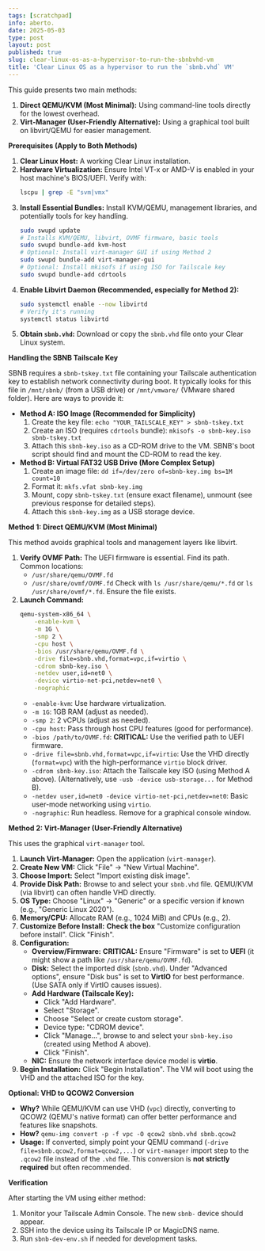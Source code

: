 ```yaml
---
tags: [scratchpad]
info: aberto.
date: 2025-05-03
type: post
layout: post
published: true
slug: clear-linux-os-as-a-hypervisor-to-run-the-sbnbvhd-vm
title: 'Clear Linux OS as a hypervisor to run the `sbnb.vhd` VM'
---
```

This guide presents two main methods:

1.  **Direct QEMU/KVM (Most Minimal):** Using command-line tools directly for the lowest overhead.
2.  **Virt-Manager (User-Friendly Alternative):** Using a graphical tool built on libvirt/QEMU for easier management.

**Prerequisites (Apply to Both Methods)**

1.  **Clear Linux Host:** A working Clear Linux installation.
2.  **Hardware Virtualization:** Ensure Intel VT-x or AMD-V is enabled in your host machine's BIOS/UEFI. Verify with:
    ```bash
    lscpu | grep -E "svm|vmx"
    ```
3.  **Install Essential Bundles:** Install KVM/QEMU, management libraries, and potentially tools for key handling.
    ```bash
    sudo swupd update
    # Installs KVM/QEMU, libvirt, OVMF firmware, basic tools
    sudo swupd bundle-add kvm-host
    # Optional: Install virt-manager GUI if using Method 2
    sudo swupd bundle-add virt-manager-gui
    # Optional: Install mkisofs if using ISO for Tailscale key
    sudo swupd bundle-add cdrtools
    ```
4.  **Enable Libvirt Daemon (Recommended, especially for Method 2):**
    ```bash
    sudo systemctl enable --now libvirtd
    # Verify it's running
    systemctl status libvirtd
    ```
5.  **Obtain `sbnb.vhd`:** Download or copy the `sbnb.vhd` file onto your Clear Linux system.

**Handling the SBNB Tailscale Key**

SBNB requires a `sbnb-tskey.txt` file containing your Tailscale authentication key to establish network connectivity during boot. It typically looks for this file in `/mnt/sbnb/` (from a USB drive) or `/mnt/vmware/` (VMware shared folder). Here are ways to provide it:

*   **Method A: ISO Image (Recommended for Simplicity)**
    1.  Create the key file: `echo "YOUR_TAILSCALE_KEY" > sbnb-tskey.txt`
    2.  Create an ISO (requires `cdrtools` bundle): `mkisofs -o sbnb-key.iso sbnb-tskey.txt`
    3.  Attach this `sbnb-key.iso` as a CD-ROM drive to the VM. SBNB's boot script should find and mount the CD-ROM to read the key.
*   **Method B: Virtual FAT32 USB Drive (More Complex Setup)**
    1.  Create an image file: `dd if=/dev/zero of=sbnb-key.img bs=1M count=10`
    2.  Format it: `mkfs.vfat sbnb-key.img`
    3.  Mount, copy `sbnb-tskey.txt` (ensure exact filename), unmount (see previous response for detailed steps).
    4.  Attach this `sbnb-key.img` as a USB storage device.

**Method 1: Direct QEMU/KVM (Most Minimal)**

This method avoids graphical tools and management layers like libvirt.

1.  **Verify OVMF Path:** The UEFI firmware is essential. Find its path. Common locations:
    *   `/usr/share/qemu/OVMF.fd`
    *   `/usr/share/ovmf/OVMF.fd`
    Check with `ls /usr/share/qemu/*.fd` or `ls /usr/share/ovmf/*.fd`. Ensure the file exists.
2.  **Launch Command:**
    ```bash
    qemu-system-x86_64 \
        -enable-kvm \
        -m 1G \
        -smp 2 \
        -cpu host \
        -bios /usr/share/qemu/OVMF.fd \
        -drive file=sbnb.vhd,format=vpc,if=virtio \
        -cdrom sbnb-key.iso \
        -netdev user,id=net0 \
        -device virtio-net-pci,netdev=net0 \
        -nographic
    ```
    *   `-enable-kvm`: Use hardware virtualization.
    *   `-m 1G`: 1GB RAM (adjust as needed).
    *   `-smp 2`: 2 vCPUs (adjust as needed).
    *   `-cpu host`: Pass through host CPU features (good for performance).
    *   `-bios /path/to/OVMF.fd`: **CRITICAL:** Use the verified path to UEFI firmware.
    *   `-drive file=sbnb.vhd,format=vpc,if=virtio`: Use the VHD directly (`format=vpc`) with the high-performance `virtio` block driver.
    *   `-cdrom sbnb-key.iso`: Attach the Tailscale key ISO (using Method A above). (Alternatively, use `-usb -device usb-storage...` for Method B).
    *   `-netdev user,id=net0 -device virtio-net-pci,netdev=net0`: Basic user-mode networking using `virtio`.
    *   `-nographic`: Run headless. Remove for a graphical console window.

**Method 2: Virt-Manager (User-Friendly Alternative)**

This uses the graphical `virt-manager` tool.

1.  **Launch Virt-Manager:** Open the application (`virt-manager`).
2.  **Create New VM:** Click "File" -> "New Virtual Machine".
3.  **Choose Import:** Select "Import existing disk image".
4.  **Provide Disk Path:** Browse to and select your `sbnb.vhd` file. QEMU/KVM (via libvirt) can often handle VHD directly.
5.  **OS Type:** Choose "Linux" -> "Generic" or a specific version if known (e.g., "Generic Linux 2020").
6.  **Memory/CPU:** Allocate RAM (e.g., 1024 MiB) and CPUs (e.g., 2).
7.  **Customize Before Install:** **Check the box** "Customize configuration before install". Click "Finish".
8.  **Configuration:**
    *   **Overview/Firmware:** **CRITICAL:** Ensure "Firmware" is set to **UEFI** (it might show a path like `/usr/share/qemu/OVMF.fd`).
    *   **Disk:** Select the imported disk (`sbnb.vhd`). Under "Advanced options", ensure "Disk bus" is set to **VirtIO** for best performance. (Use SATA only if VirtIO causes issues).
    *   **Add Hardware (Tailscale Key):**
        *   Click "Add Hardware".
        *   Select "Storage".
        *   Choose "Select or create custom storage".
        *   Device type: "CDROM device".
        *   Click "Manage...", browse to and select your `sbnb-key.iso` (created using Method A above).
        *   Click "Finish".
    *   **NIC:** Ensure the network interface device model is **virtio**.
9.  **Begin Installation:** Click "Begin Installation". The VM will boot using the VHD and the attached ISO for the key.

**Optional: VHD to QCOW2 Conversion**

*   **Why?** While QEMU/KVM can use VHD (`vpc`) directly, converting to QCOW2 (QEMU's native format) can offer better performance and features like snapshots.
*   **How?** `qemu-img convert -p -f vpc -O qcow2 sbnb.vhd sbnb.qcow2`
*   **Usage:** If converted, simply point your QEMU command (`-drive file=sbnb.qcow2,format=qcow2,...`) or `virt-manager` import step to the `.qcow2` file instead of the `.vhd` file. This conversion is **not strictly required** but often recommended.

**Verification**

After starting the VM using either method:

1.  Monitor your Tailscale Admin Console. The new `sbnb-` device should appear.
2.  SSH into the device using its Tailscale IP or MagicDNS name.
3.  Run `sbnb-dev-env.sh` if needed for development tasks.
